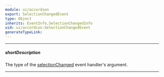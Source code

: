 ```yaml
---
module: ui/accordion
export: SelectionChangedEvent
type: Object
inherits: EventInfo,SelectionChangedInfo
uid: ui/accordion:SelectionChangedEvent
generateTypeLink: 
---
```

---
##### shortDescription
The type of the [selectionChanged]({basewidgetpath}/Events/#selectionChanged) event handler's argument.

---
<!-- Description goes here -->